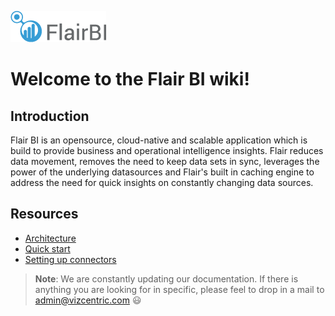 ![Flair BI Logo](./docs/images/fbi-logo.png)
# Welcome to the **Flair BI** wiki!

## Introduction
Flair BI is an opensource, cloud-native and scalable application which is build to provide business and operational intelligence insights. Flair reduces data movement, removes the need to keep data sets in sync, leverages the power of the underlying datasources and Flair's built in caching engine to address the need for quick insights on constantly changing data sources.

## Resources
- [Architecture](https://github.com/viz-centric/flair-bi/wiki/Architecture)
- [Quick start](https://github.com/viz-centric/flair-bi/wiki/Quick-start)
- [Setting up connectors](https://github.com/viz-centric/flair-bi/wiki/Setting-up-connectors)

> **Note**: We are constantly updating our documentation. If there is anything you are looking for in specific, please feel to drop in a mail to [admin@vizcentric.com]() :smiley:
